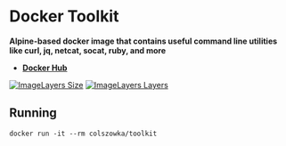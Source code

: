 # Docker Toolkit

**Alpine-based docker image that contains useful command line utilities like curl, jq, netcat, socat, ruby, and more**

  * **[Docker Hub](https://hub.docker.com/r/colszowka/toolkit/)**

[![ImageLayers Size](https://img.shields.io/imagelayers/image-size/colszowka/toolkit/latest.svg?maxAge=2592000?style=flat-square)]()
[![ImageLayers Layers](https://img.shields.io/imagelayers/layers/colszowka/toolkit/latest.svg?maxAge=2592000?style=flat-square)]()

## Running

```
docker run -it --rm colszowka/toolkit
```